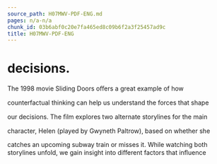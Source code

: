 ```yaml
---
source_path: H07MWV-PDF-ENG.md
pages: n/a-n/a
chunk_id: 03b6abf0c20e7fa465ed8c09b6f2a3f25457ad9c
title: H07MWV-PDF-ENG
---
```

# decisions.

The 1998 movie Sliding Doors oﬀers a great example of how

counterfactual thinking can help us understand the forces that shape

our decisions. The ﬁlm explores two alternate storylines for the main

character, Helen (played by Gwyneth Paltrow), based on whether she

catches an upcoming subway train or misses it. While watching both storylines unfold, we gain insight into diﬀerent factors that inﬂuence
